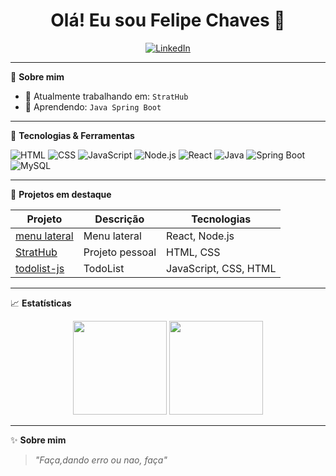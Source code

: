 <h1 align="center">Olá! Eu sou Felipe Chaves 👋</h1>

<p align="center">
  <a href="https://www.linkedin.com/in/felipe-chaves-01294b2aa/" target="_blank"><img alt="LinkedIn" src="https://img.shields.io/badge/LinkedIn-blue?logo=linkedin&style=flat"/></a>

---

🎯 **Sobre mim**

- 🔭 Atualmente trabalhando em: `StratHub`
- 🌱 Aprendendo: `Java Spring Boot`

---

🚀 **Tecnologias & Ferramentas**

![HTML](https://img.shields.io/badge/HTML5-E34F26?logo=html5&logoColor=fff&style=flat)
![CSS](https://img.shields.io/badge/CSS3-1572B6?logo=css3&logoColor=fff&style=flat)
![JavaScript](https://img.shields.io/badge/JavaScript-F7DF1E?logo=javascript&logoColor=000&style=flat)
![Node.js](https://img.shields.io/badge/Node.js-339933?logo=node.js&logoColor=fff&style=flat)
![React](https://img.shields.io/badge/React-61DAFB?logo=react&logoColor=000&style=flat)
![Java](https://img.shields.io/badge/Java-007396?logo=java&logoColor=fff&style=flat)
![Spring Boot](https://img.shields.io/badge/Spring%20Boot-6DB33F?logo=spring-boot&logoColor=fff&style=flat)
![MySQL](https://img.shields.io/badge/MySQL-4479A1?logo=mysql&logoColor=fff&style=flat)

<!-- Adicione mais conforme seu stack -->

---

📂 **Projetos em destaque**

| Projeto | Descrição | Tecnologias |
|--------|------------|-------------|
| [menu lateral](https://github.com/felip0za/menu-lateral) | Menu lateral | React, Node.js |
| [StratHub](https://github.com/felip0za/StratHub-AboutUs) | Projeto pessoal | HTML, CSS |
| [todolist-js](https://github.com/felip0za/todolist-js) | TodoList | JavaScript, CSS, HTML |

---

📈 **Estatísticas**

<p align="center">
  <img height="150em" src="https://github-readme-stats.vercel.app/api?username=felip0za&show_icons=true&theme=tokyonight"/>
  <img height="150em" src="https://github-readme-stats.vercel.app/api/top-langs/?username=felip0za&layout=compact&theme=tokyonight"/>
</p>

---

✨ **Sobre mim**

> _"Faça,dando erro ou nao, faça"_ 
